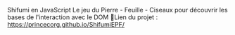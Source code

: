 Shifumi en JavaScript
Le jeu du Pierre - Feuille - Ciseaux pour découvrir les bases de l'interaction avec le DOM
📝Lien du projet : https://princecorg.github.io/ShifumiEPF/
